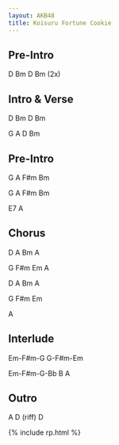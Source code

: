```yaml
---
layout: AKB48
title: Koisuru Fortune Cookie
---
```

## Pre-Intro 
D Bm D Bm (2x) 

## Intro & Verse 
D Bm D Bm 

G A D Bm 

## Pre-Intro 
G A F#m Bm 

G A F#m Bm 

E7 A 

## Chorus 
D A Bm A 

G F#m Em A 

D A Bm A 

G F#m Em 

A 

## Interlude 
Em-F#m-G G-F#m-Em 

Em-F#m-G-Bb B A 

## Outro 
A D (riff) D 

{% include rp.html %}
